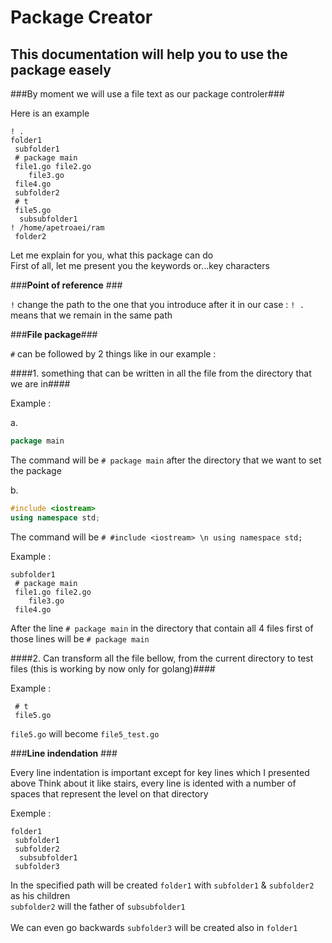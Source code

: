# Package Creator 

## This documentation will help you to use the package easely

###By moment we will use a file text as our package controler###

Here is an example

```
! .
folder1
 subfolder1
 # package main
 file1.go file2.go
    file3.go
 file4.go
 subfolder2
 # t
 file5.go
  subsubfolder1
! /home/apetroaei/ram
 folder2
```

Let me explain for you, what this package can do <br>
First of all, let me present you the keywords or...key characters 

###**Point of reference** ###<br>

`!` change the path to the one that you introduce after it 
in our case : ```! .``` means that we remain in the same path

###**File package**###

`#` can be followed by 2 things like in our example :

####1. something that can be written in all the file from the directory that we are in####

Example : 

a.

```go
package main
```
The command will be `# package main` after the directory that we want to set the package

b.

```c++
#include <iostream>
using namespace std;
```

The command will be `# #include <iostream> \n using namespace std;`

Example :

```
subfolder1
 # package main
 file1.go file2.go
    file3.go
 file4.go
```

After the line `# package main` in the directory that contain all 4 files first of those lines will be `# package main`
 

####2. Can transform all the file bellow, from the current directory to test files (this is working by now only for golang)####

Example :

```
 # t
 file5.go
```

`file5.go` will become `file5_test.go`

###**Line indendation** ###<br>

Every line indentation is important except for key lines which I presented above
Think about it like stairs, every line is idented with a number of spaces that represent the level on that directory

Exemple :

```
folder1
 subfolder1
 subfolder2
  subsubfolder1
 subfolder3
```

In the specified path will be created `folder1` with  `subfolder1`   &    `subfolder2` as his children <br> `subfolder2` will the father of `subsubfolder1` <br><br>
We can even go backwards    `subfolder3`    will be created also in     `folder1`

